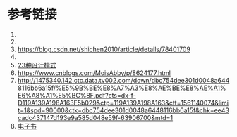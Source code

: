 





# 参考链接

1. [](https://legacy.gitbook.com/book/alleniverson/cpp_design_pattern/details)
2. [](https://www.cnblogs.com/beijiguangyong/archive/2010/11/15/2302807.html)
3. https://blog.csdn.net/shichen2010/article/details/78401709
1. [](https://www.oodesign.com/)
2. [23种设计模式](https://www.cnblogs.com/beijiguangyong/archive/2010/11/15/2302807.html)
6. https://www.cnblogs.com/MoisAbby/p/8624177.html
7. http://1475340.142.ctc.data.tv002.com/down/dbc754dee301d0048a6448116bb6a15f/%E5%9B%BE%E8%A7%A3%E8%AE%BE%E8%AE%A1%E6%A8%A1%E5%BC%8F.pdf?cts=dx-f-D119A139A198A163F5b029&ctp=119A139A198A163&ctt=1561140074&limit=1&spd=90000&ctk=dbc754dee301d0048a6448116bb6a15f&chk=ee43cadc437147d193e9a585d048e59f-63906700&mtd=1
8. [电子书]()